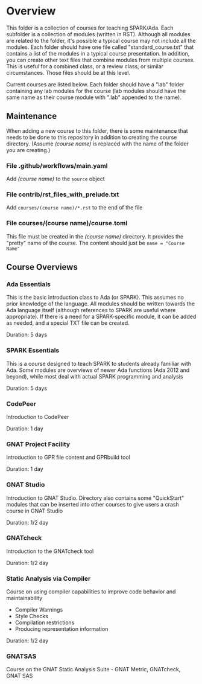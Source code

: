 # Overview

This folder is a collection of courses for teaching SPARK/Ada. Each subfolder
is a collection of modules (written in RST). Although all modules are related
to the folder, it's possible a typical course may not include all the modules.
Each folder should have one file called "standard_course.txt" that contains a
list of the modules in a typical course presentation.
In addition, you can create other text files that combine modules from
multiple courses. This is useful for a combined class, or a review class,
or similar circumstances. Those files should be at this level.

Current courses are listed below. Each folder should have a "lab" folder 
containing any lab modules for the course (lab modules should have the
same name as their course module with ".lab" appended to the name).

## Maintenance

When adding a new course to this folder, there is some maintenance that needs
to be done to this repository in addition to creating the course directory.
(Assume *(course name)* is replaced with the name of the folder you are creating.)

### File **.github/workflows/main.yaml**

Add *(course name)* to the ``source`` object

### File **contrib/rst_files_with_prelude.txt**

Add ``courses/(course name)/*.rst`` to the end of the file

### File **courses/(course name)/course.toml**

This file must be created in the *(course name)* directory.
It provides the "pretty" name of the course. The content should just be
``name = "Course Name"``

## Course Overviews

### Ada Essentials

This is the basic introduction class to Ada (or SPARK). This assumes no
prior knowledge of the language. All modules should be written towards
the Ada language itself (although references to SPARK are useful
where appropriate).  If there is a need for a SPARK-specific module,
it can be added as needed, and a special TXT file can be created.

Duration: 5 days

### SPARK Essentials

This is a course designed to teach SPARK to students already familiar with
Ada. Some modules are overviews of newer Ada functions (Ada 2012 and beyond),
while most deal with actual SPARK programming and analysis

Duration: 5 days

### CodePeer

Introduction to CodePeer

Duration: 1 day

### GNAT Project Facility

Introduction to GPR file content and GPRbuild tool

Duration: 1 day

### GNAT Studio

Introduction to GNAT Studio. Directory also contains some "QuickStart" modules
that can be inserted into other courses to give users a crash course in GNAT Studio

Duration: 1/2 day

### GNATcheck

Introduction to the GNATcheck tool

Duration: 1/2 day

### Static Analysis via Compiler

Course on using compiler capabilities to improve code behavior and maintainability

  * Compiler Warnings
  * Style Checks
  * Compilation restrictions
  * Producing representation information

Duration: 1/2 day

### GNATSAS

Course on the GNAT Static Analysis Suite - GNAT Metric, GNATcheck, GNAT SAS
